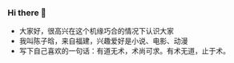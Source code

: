 ### Hi there 👋
* 大家好，很高兴在这个机缘巧合的情况下认识大家
* 我叫陈子晗，来自福建，兴趣爱好是小说、电影、动漫
* 写下自己喜欢的一句话：有道无术，术尚可求。有术无道，止于术。

<!--
**zzxaaas/zzxaaas** is a ✨ _special_ ✨ repository because its `README.md` (this file) appears on your GitHub profile.

Here are some ideas to get you started:

- 🔭 I’m currently working on ...
- 🌱 I’m currently learning ...
- 👯 I’m looking to collaborate on ...
- 🤔 I’m looking for help with ...
- 💬 Ask me about ...
- 📫 How to reach me: ...
- 😄 Pronouns: ...
- ⚡ Fun fact: ...
-->
